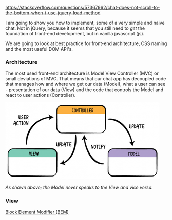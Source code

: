 https://stackoverflow.com/questions/57367962/chat-does-not-scroll-to-the-bottom-when-i-use-jquery-load-method

I am going to show you how to implement, some of a very simple
and naive chat. Not in jQuery, because it seems that you still
need to _get_ the foundation of front-end development, but in
vanilla javascript (js).

We are going to look at best practice for front-end architecture,
CSS naming and the most useful DOM API's.

### Architecture

The most used front-end architecture is Model View Controller
(MVC) or small deviations of MVC.
That means that our chat app has decoupled code that manages
how and where we get our data (Model), what a user can see -
presentation of our data (View) and the code that controls the Model and react to user actions (Controller).

![MVC - who speaks to who][mvc]

_As shown above; the Model never speaks to the View and vice versa._


### View

[Block Element Modifier (BEM)](http://getbem.com/naming/ "BEM naming conventions")


[mvc]: ./mvc.png "MVC - who speaks to who"
